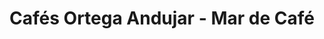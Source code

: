 ---
title: "Cafés Ortega Andujar - Mar de Café"
url: /almeria/cafes-ortega-andujar-mar-de-cafe/
shop: café
---